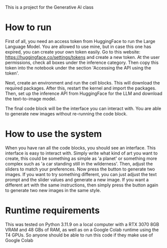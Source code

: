 This is a project for the Generative AI class

# How to run
First of all, you need an access token from HuggingFace to run the Large Language Model. You are allowed to use mine, but in case this one has expired, you can create your own token easily.
Go to this website: https://huggingface.co/settings/tokens and create a new token. At the user permissions, check all boxes under the inference category. Then copy this token into the notebook under the section 'Accessing the API using the token'.

Next, create an environment and run the cell blocks. This will download the required packages. After this, restart the kernel and import the packages. Then, set up the inference API from HuggingFace for the LLM and download the text-to-image model.

The final code block will be the interface you can interact with. You are able to generate new images without re-running the code block.

# How to use the system
When you have ran all the code blocks, you should see an interface. This interface is easy to interact with. Simply write what kind of art you want to create, this could be something as simple as 'a planet' or something more complex such as 'a car standing still in the wilderness'. Then, adjust the sliders to match your preferences. Now press the button to generate two images. If you want to try something different, you can just adjust the text prompt and the slider values and generate a new image. If you want a different art with the same instructions, then simply press the button again to generate two new images in the same style.

# Runtime requirements
This was tested on Python 3.11.9 on a local computer with a RTX 3070 8GB VRAM and 48 GBs of RAM, as well as on a Google Colab runtime using the T4 GPUs. So anyone should be able to run this code if they make use of Google Colab